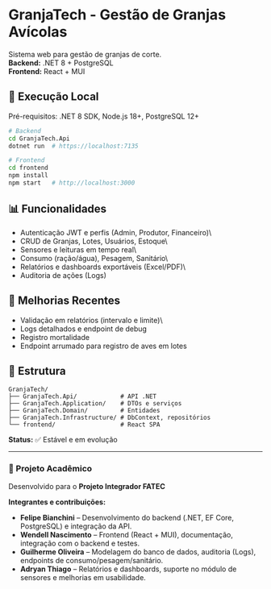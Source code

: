 # GranjaTech - Gestão de Granjas Avícolas

Sistema web para gestão de granjas de corte.\
**Backend:** .NET 8 + PostgreSQL\
**Frontend:** React + MUI

## 🚀 Execução Local

Pré-requisitos: .NET 8 SDK, Node.js 18+, PostgreSQL 12+

``` bash
# Backend
cd GranjaTech.Api
dotnet run  # https://localhost:7135

# Frontend
cd frontend
npm install
npm start   # http://localhost:3000
```

## 📊 Funcionalidades

-   Autenticação JWT e perfis (Admin, Produtor, Financeiro)\
-   CRUD de Granjas, Lotes, Usuários, Estoque\
-   Sensores e leituras em tempo real\
-   Consumo (ração/água), Pesagem, Sanitário\
-   Relatórios e dashboards exportáveis (Excel/PDF)\
-   Auditoria de ações (Logs)

## 🔧 Melhorias Recentes

-   Validação em relatórios (intervalo e limite)\
-   Logs detalhados e endpoint de debug
-   Registro mortalidade
-   Endpoint arrumado para registro de aves em lotes

## 📁 Estrutura

    GranjaTech/
    ├── GranjaTech.Api/            # API .NET
    ├── GranjaTech.Application/    # DTOs e serviços
    ├── GranjaTech.Domain/         # Entidades
    ├── GranjaTech.Infrastructure/ # DbContext, repositórios
    └── frontend/                  # React SPA

**Status:** ✅ Estável e em evolução

------------------------------------------------------------------------

### 📘 Projeto Acadêmico

Desenvolvido para o **Projeto Integrador FATEC**

**Integrantes e contribuições:**
- **Felipe Bianchini** – Desenvolvimento do backend (.NET, EF Core, PostgreSQL) e integração da API.
- **Wendell Nascimento** – Frontend (React + MUI), documentação, integração com o backend e testes.
- **Guilherme Oliveira** – Modelagem do banco de dados, auditoria (Logs), endpoints de consumo/pesagem/sanitário.
- **Adryan Thiago** – Relatórios e dashboards, suporte no módulo de sensores e melhorias em usabilidade.
